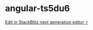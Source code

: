 # angular-ts5du6

[Edit in StackBlitz next generation editor ⚡️](https://stackblitz.com/~/github.com/BruceKeta/angular-ts5du6)